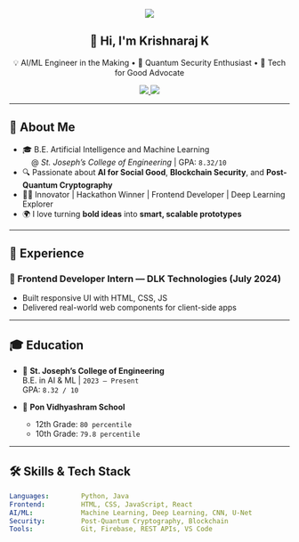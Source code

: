 <!-- Wavy Banner -->
<p align="center">
  <img src="https://capsule-render.vercel.app/api?type=waving&height=200&text=Krishnaraj%20K&fontAlign=center&fontColor=ffffff&color=gradient" />
</p>

<h2 align="center">👋 Hi, I'm Krishnaraj K</h2>
<p align="center">
  💡 AI/ML Engineer in the Making • 🔐 Quantum Security Enthusiast • 🌾 Tech for Good Advocate
</p>

<p align="center">
  <a href="https://www.linkedin.com/in/krishna-k-0156aa286/">
    <img src="https://img.shields.io/badge/LinkedIn-Krishnaraj-blue?style=for-the-badge&logo=linkedin&logoColor=white" />
  </a>
  <a href="mailto:kkrishnarajr@gmail.com">
    <img src="https://img.shields.io/badge/Gmail-kkrishnarajr%40gmail.com-red?style=for-the-badge&logo=gmail&logoColor=white" />
  </a>
</p>

---

## 🧠 About Me

- 🎓 B.E. Artificial Intelligence and Machine Learning  
  &nbsp;&nbsp;&nbsp;&nbsp;@ *St. Joseph’s College of Engineering* | GPA: `8.32/10`
- 🔍 Passionate about **AI for Social Good**, **Blockchain Security**, and **Post-Quantum Cryptography**
- 🧑‍💻 Innovator | Hackathon Winner | Frontend Developer | Deep Learning Explorer
- 🌍 I love turning **bold ideas** into **smart, scalable prototypes**

---

## 💼 Experience

### 🔹 Frontend Developer Intern — DLK Technologies (July 2024)
- Built responsive UI with HTML, CSS, JS
- Delivered real-world web components for client-side apps

---

## 🎓 Education

- 🏫 **St. Joseph’s College of Engineering**  
  B.E. in AI & ML | `2023 – Present`  
  GPA: `8.32 / 10`

- 🏫 **Pon Vidhyashram School**  
  - 12th Grade: `80 percentile`  
  - 10th Grade: `79.8 percentile`

---

## 🛠 Skills & Tech Stack

```yaml
Languages:        Python, Java
Frontend:         HTML, CSS, JavaScript, React
AI/ML:            Machine Learning, Deep Learning, CNN, U-Net
Security:         Post-Quantum Cryptography, Blockchain
Tools:            Git, Firebase, REST APIs, VS Code
